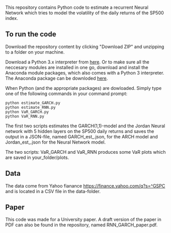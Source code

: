 This repository contains Python code to estimate a recurrent Neural Network which tries to model the volatility of the daily returns of the SP500 index.

## To run the code

Download the repository content by clicking "Download ZIP" and unzipping to a folder on your machine.

Download a Python 3.x interpreter from [here](https://www.python.org/downloads/). Or to make sure all the neccesary modules are installed in one go, download and install the Anaconda module packages, which also comes with a Python 3 interpreter. The Anaconda package can be downloded [here](https://www.continuum.io/downloads).

When Python (and the appropriate packages) are dowloaded. Simply type one of the following commands in your command prompt:

```
python estimate_GARCH.py
python estimate_RNN.py 
python VaR_GARCH.py
python VaR_RNN.py
```

The first two scripts estimates the GARCH(1,1)-model and the Jordan Neural network with 5 hidden layers on the SP500 daily returns and saves the output in a JSON-file, named GARCH_est_<timestamp>.json, for the ARCH model and Jordan_est_<timestamp>.json for the Neural Network model.

The two scripts: VaR_GARCH and VaR_RNN produces some VaR plots which are saved in your_folder/plots.

## Data
 
The data come from Yahoo fianance https://finance.yahoo.com/q?s=^GSPC and is located in a CSV file in the data-folder.

## Paper

This code was made for a University paper. A draft version of the paper in PDF can also be found in the repository, named RNN_GARCH_paper.pdf.
